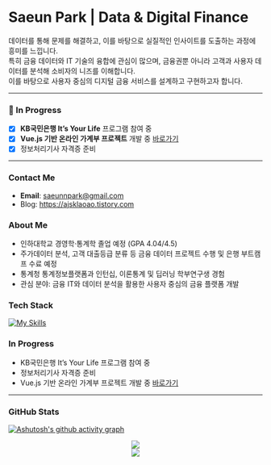 # Saeun Park | Data & Digital Finance  

데이터를 통해 문제를 해결하고, 이를 바탕으로 실질적인 인사이트를 도출하는 과정에 흥미를 느낍니다.  
특히 금융 데이터와 IT 기술의 융합에 관심이 많으며, 금융권뿐 아니라 고객과 사용자 데이터를 분석해 소비자의 니즈를 이해합니다.  
이를 바탕으로 사용자 중심의 디지털 금융 서비스를 설계하고 구현하고자 합니다.

--- 
### 🚧 In Progress
- [x] **KB국민은행 It’s Your Life** 프로그램 참여 중  
- [x] **Vue.js 기반 온라인 가계부 프로젝트** 개발 중 [바로가기](https://github.com/SuccessInnovation/AccountBook.git)
- [x] 정보처리기사 자격증 준비  
---

### Contact Me
- **Email**: [saeunnpark@gmail.com](mailto:saeunnpark@gmail.com)
- Blog: https://ajsklaoao.tistory.com


### About Me
- 인하대학교 경영학·통계학 졸업 예정 (GPA 4.04/4.5)
- 주가데이터 분석, 고객 대출등급 분류 등 금융 데이터 프로젝트 수행 및 은행 부트캠프 수료 예정
- 통계청 통계정보플랫폼과 인턴십, 이론통계 및 딥러닝 학부연구생 경험
- 관심 분야: 금융 IT와 데이터 분석을 활용한 사용자 중심의 금융 플랫폼 개발


### Tech Stack
[![My Skills](https://skillicons.dev/icons?i=py,sklearn,r,mysql,java,html,css,js,vue,notion,figma,github,git)](https://skillicons.dev)

### In Progress
- KB국민은행 It’s Your Life 프로그램 참여 중
- 정보처리기사 자격증 준비
- Vue.js 기반 온라인 가계부 프로젝트 개발 중 [바로가기](https://github.com/SuccessInnovation/AccountBook.git)
---

### GitHub Stats

[![Ashutosh's github activity graph](https://github-readme-activity-graph.vercel.app/graph?username=saeun-park&theme=github)](https://github.com/ashutosh00710/github-readme-activity-graph)

<p align="center">
  <a href="https://git.io/streak-stats">
    <img src="https://github-readme-streak-stats.herokuapp.com/?user=saeun-park" />
  </a>
  <br/>
  <img src="https://komarev.com/ghpvc/?username=saeun-park&color=blue&style=flat-square" />
</p>

